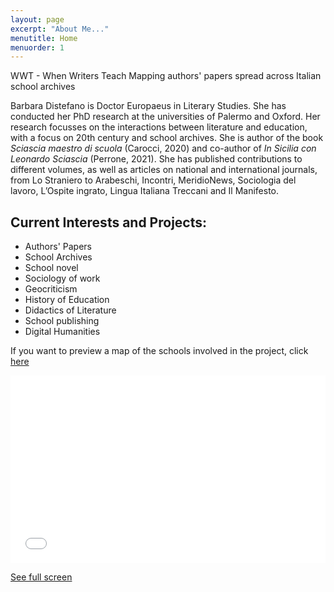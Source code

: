 ```yaml
---
layout: page
excerpt: "About Me..."
menutitle: Home
menuorder: 1
---
```

WWT - When Writers Teach
Mapping authors' papers spread across Italian school archives

Barbara Distefano is Doctor Europaeus in Literary Studies. She has conducted her PhD research at the universities of Palermo and Oxford. Her research focusses on the interactions between literature and education, with a focus on 20th century and school archives. She is author of the book *Sciascia maestro di scuola* (Carocci, 2020) and co-author of *In Sicilia con Leonardo Sciascia* (Perrone, 2021). She has published contributions to different volumes, as well as articles on national and international journals, from Lo Straniero to Arabeschi, Incontri, MeridioNews, Sociologia del lavoro, L’Ospite ingrato, Lingua Italiana Treccani and Il Manifesto.  



## Current Interests and Projects:

- Authors' Papers
- School Archives
- School novel
- Sociology of work
- Geocriticism
- History of Education
- Didactics of Literature
- School publishing
- Digital Humanities

If you want to preview a map of the schools involved in the project, click [here](http://u.osmfr.org/m/645628/)

<iframe width="100%" height="300px" frameborder="0" allowfullscreen src="//umap.openstreetmap.fr/ro/map/wwt_645628?scaleControl=true&miniMap=true&scrollWheelZoom=true&zoomControl=true&allowEdit=false&moreControl=true&searchControl=null&tilelayersControl=null&embedControl=null&datalayersControl=true&onLoadPanel=undefined&captionBar=false&datalayers=1858981#6/42.508/12.573"></iframe><p><a href="//umap.openstreetmap.fr/ro/map/wwt_645628">See full screen</a></p>

